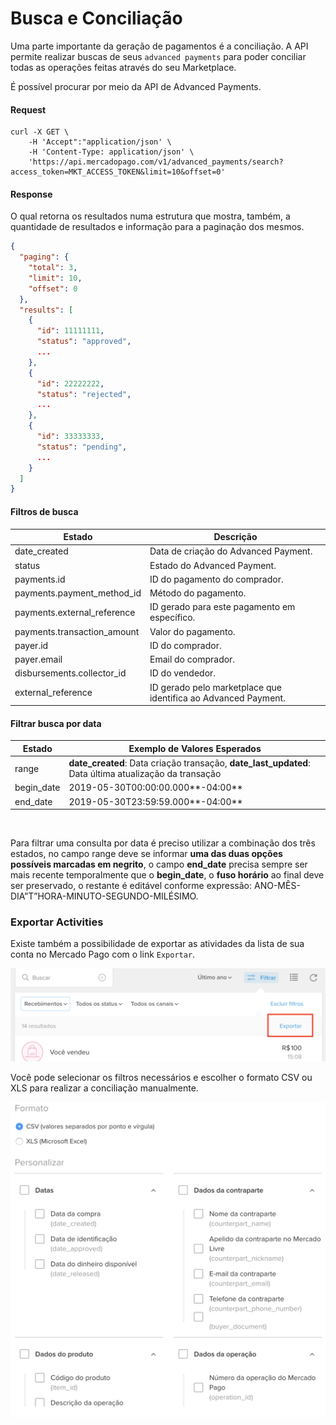 ﻿# Busca e Conciliação

Uma parte importante da geração de pagamentos é a conciliação. A API permite realizar buscas de seus `advanced payments` para poder conciliar todas as operações feitas através do seu Marketplace.

É possível procurar por meio da API de Advanced Payments.

#### Request
```curl
curl -X GET \
    -H 'Accept":"application/json' \
    -H 'Content-Type: application/json' \
    'https://api.mercadopago.com/v1/advanced_payments/search?access_token=MKT_ACCESS_TOKEN&limit=10&offset=0'
```

#### Response
O qual retorna os resultados numa estrutura que mostra, também, a quantidade de resultados e informação para a paginação dos mesmos.
```json
{
  "paging": {
    "total": 3,
    "limit": 10,
    "offset": 0
  },
  "results": [
    {
      "id": 11111111,
      "status": "approved",
      ...
    },
    {
      "id": 22222222,
      "status": "rejected",
      ...
    },
    {
      "id": 33333333,
      "status": "pending",
      ...
    }
  ]
}
```

#### Filtros de busca

Estado                       |Descrição                                                          
-----------------------------|-------------------------------------------------------------------
date_created                 |Data de criação do Advanced Payment.                              
status                       |Estado do Advanced Payment.                                       
payments.id                  |ID do pagamento do comprador.                                      
payments.payment_method_id   |Método do pagamento.                                               
payments.external_reference  |ID gerado para este pagamento em específico.                       
payments.transaction_amount  |Valor do pagamento.                                                
payer.id                     |ID do comprador.                                                   
payer.email                  |Email do comprador.                                                
disbursements.collector_id   |ID do vendedor.                                                    
external_reference           |ID gerado pelo marketplace que identifica ao Advanced Payment.     

#### Filtrar busca por data

Estado                       |Exemplo de Valores Esperados                                                                          
-----------------------------|------------------------------------------------------------------------------------------------------
range                        |**date_created**: Data criação transação, **date_last_updated**: Data última atualização da transação 
begin_date                   |2019-05-30T00:00:00.000**-04:00**                                                                     
end_date                     |2019-05-30T23:59:59.000**-04:00**                                                                     
                                                                     

Para filtrar uma consulta por data é preciso utilizar a combinação dos três estados, no campo range deve se informar **uma das duas opções possíveis marcadas em negrito**, o campo **end_date** precisa sempre ser mais recente temporalmente que o **begin_date**, o **fuso horário** ao final deve ser preservado, o restante é editável conforme expressão: ANO-MÊS-DIA”T”HORA-MINUTO-SEGUNDO-MILÉSIMO.

### Exportar Activities

Existe também a possibilidade de exportar as atividades da lista de sua conta no Mercado Pago com o link `Exportar`.

![export_activities](/images/advanced-payments/export_activities.png)

Você pode selecionar os filtros necessários e escolher o formato CSV ou XLS para realizar a conciliação manualmente.

![export_activities_2](/images/advanced-payments/export_activities_2.png)
